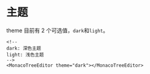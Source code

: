 # 主题

theme 目前有 2 个可选值，`dark`和`light`。

```vue
<!--
dark: 深色主题
light: 浅色主题
-->
<MonacoTreeEditor theme="dark"></MonacoTreeEditor>
```
